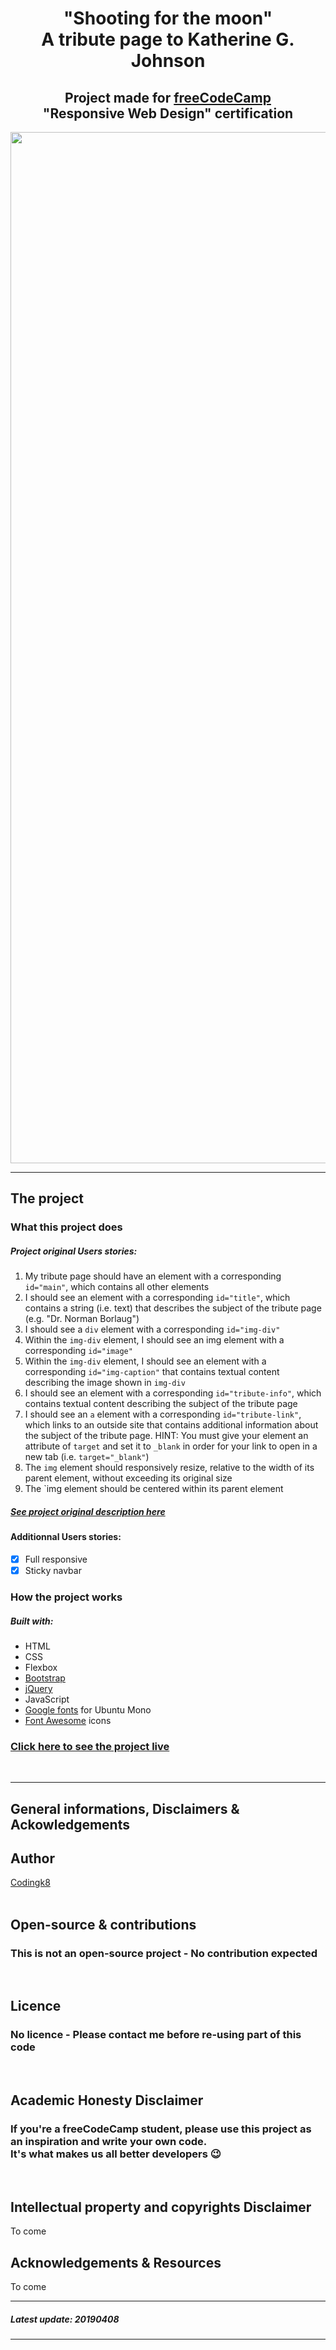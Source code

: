 <h1 align="center">"Shooting for the moon"<br>A tribute page to Katherine G. Johnson</h1>

<h2 align="center">Project made for <a href="https://www.freecodecamp.org/">freeCodeCamp</a><br>"Responsive Web Design" certification</h2>


<p align="center"><img src="#" alt="Shooting for the moon Screenshot" width="1650px"></p>

---

## The project

### What this project does

##### Project original Users stories:

1. My tribute page should have an element with a corresponding `id="main"`, which contains all other elements
1. I should see an element with a corresponding `id="title"`, which contains a string (i.e. text) that describes the subject of the tribute page (e.g. "Dr. Norman Borlaug")
1. I should see a `div` element with a corresponding `id="img-div"`
1. Within the `img-div` element, I should see an img element with a corresponding `id="image"`
1. Within the `img-div` element, I should see an element with a corresponding `id="img-caption"` that contains textual content describing the image shown in `img-div`
1. I should see an element with a corresponding `id="tribute-info"`, which contains textual content describing the subject of the tribute page
1. I should see an `a` element with a corresponding `id="tribute-link"`, which links to an outside site that contains additional information about the subject of the tribute page. HINT: You must give your element an attribute of `target` and set it to `_blank` in order for your link to open in a new tab (i.e. `target="_blank"`)
1. The `img` element should responsively resize, relative to the width of its parent element, without exceeding its original size
1. The `img element should be centered within its parent element


##### [See project original description here](https://learn.freecodecamp.org/responsive-web-design/responsive-web-design-projects/build-a-technical-documentation-page)

#### Additionnal Users stories: 
- [x] Full responsive  
- [x] Sticky navbar

### How the project works

##### Built with:
* HTML
* CSS
* Flexbox
* [Bootstrap](https://getbootstrap.com/)
* [jQuery](https://jquery.com/)
* JavaScript
* [Google fonts](https://fonts.google.com/) for Ubuntu Mono
* [Font Awesome](https://fontawesome.com/) icons

### [Click here to see the project live](https://codingk8.github.io/shooting-for-the-moon/)
<br>

---

## General informations, Disclaimers & Ackowledgements

## Author

[Codingk8](https://github.com/codingk8)  
<br>

## Open-source & contributions

### This is not an open-source project - No contribution expected
<br>

## Licence

### No licence - Please contact me before re-using part of this code
<br>

## Academic Honesty Disclaimer

### If you're a freeCodeCamp student, please use this project as an inspiration and write your own code.<br>It's what makes us all better developers :wink:
<br>

## Intellectual property and copyrights Disclaimer

To come
<br>

## Acknowledgements & Resources

To come
<br>

---

##### Latest update: 20190408

---
